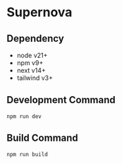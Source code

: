 # Supernova

## Dependency

- node v21+
- npm v9+
- next v14+
- tailwind v3+

## Development Command

```
npm run dev 
```

## Build Command

```
npm run build
```
